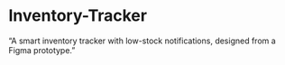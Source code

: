 # Inventory-Tracker
“A smart inventory tracker with low-stock notifications, designed from a Figma prototype.”
